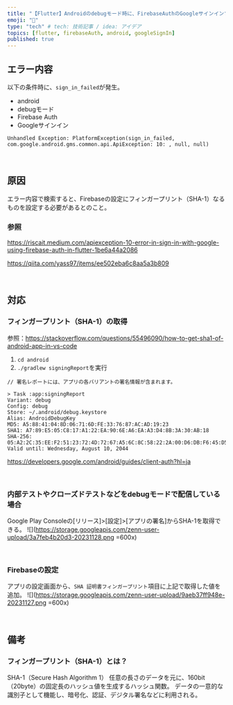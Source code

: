 ```yaml
---
title: "【Flutter】Androidのdebugモード時に、FirebaseAuthのGoogleサインインするとsign_in_failed"
emoji: "🎃"
type: "tech" # tech: 技術記事 / idea: アイデア
topics: [flutter, firebaseAuth, android, googleSignIn]
published: true
---
```

## エラー内容
以下の条件時に、`sign_in_failed`が発生。
- android
- debugモード
- Firebase Auth
- Googleサインイン
 
`Unhandled Exception: PlatformException(sign_in_failed, com.google.android.gms.common.api.ApiException: 10: , null, null)`

<br>

## 原因
エラー内容で検索すると、Firebaseの設定にフィンガープリント（SHA-1）なるものを設定する必要があるとのこと。

### 参照
https://riscait.medium.com/apiexception-10-error-in-sign-in-with-google-using-firebase-auth-in-flutter-1be6a44a2086

https://qiita.com/yass97/items/ee502eba6c8aa5a3b809

<br>

## 対応
### フィンガープリント（SHA-1）の取得
参照：https://stackoverflow.com/questions/55496090/how-to-get-sha1-of-android-app-in-vs-code

1. `cd android`
2. `./gradlew signingReport`を実行

```txt: Google Play Servicesより記載引用
// 署名レポートには、アプリの各バリアントの署名情報が含まれます。

> Task :app:signingReport
Variant: debug
Config: debug
Store: ~/.android/debug.keystore
Alias: AndroidDebugKey
MD5: A5:88:41:04:8D:06:71:6D:FE:33:76:87:AC:AD:19:23
SHA1: A7:89:E5:05:C8:17:A1:22:EA:90:6E:A6:EA:A3:D4:8B:3A:30:AB:18
SHA-256: 05:A2:2C:35:EE:F2:51:23:72:4D:72:67:A5:6C:8C:58:22:2A:00:D6:DB:F6:45:D5:C1:82:D2:80:A4:69:A8:FE
Valid until: Wednesday, August 10, 2044
```
https://developers.google.com/android/guides/client-auth?hl=ja

<br>

### 内部テストやクローズドテストなどをdebugモードで配信している場合
Google Play Consoleの[リリース]>[設定]>[アプリの署名]からSHA-1を取得できる。
![](https://storage.googleapis.com/zenn-user-upload/3a7feb4b20d3-20231128.png =600x)

<br>

### Firebaseの設定
アプリの設定画面から、`SHA 証明書フィンガープリント`項目に上記で取得した値を追加。
![](https://storage.googleapis.com/zenn-user-upload/9aeb37ff948e-20231127.png =600x)

<br>

## 備考
### フィンガープリント（SHA-1）とは？
SHA-1（Secure Hash Algorithm 1）
任意の長さのデータを元に、160bit（20byte）の固定長のハッシュ値を生成するハッシュ関数。
データの一意的な識別子として機能し、暗号化、認証、デジタル署名などに利用される。

